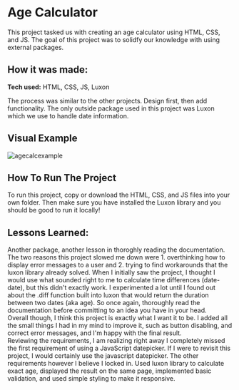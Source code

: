 # Age Calculator
This project tasked us with creating an age calculator using HTML, CSS, and JS. The goal of this project was to solidfy our knowledge with using external packages.


## How it was made:

**Tech used:** HTML, CSS, JS, Luxon

The process was similar to the other projects. Design first, then add functionality. The only outside package used in this project was Luxon which we use to
handle date information.

## Visual Example

![agecalcexample](https://github.com/user-attachments/assets/2a5c87ff-f6db-438a-951d-9f9a1dd6f61a)

## How To Run The Project

To run this project, copy or download the HTML, CSS, and JS files into your own folder. Then make sure you have installed the Luxon library and you should be 
good to run it locally!

## Lessons Learned:

Another package, another lesson in thoroghly reading the documentation. The two reasons this project slowed me down were 1. overthinking how to display
error messages to a user and 2. trying to find workarounds that the luxon library already solved. When I initially saw the project, I thought I would use
what sounded right to me to calculate time differences (date-date), but this didn't exactly work. I experimented a lot until I found out about the .diff function
built into luxon that would return the duration between two dates (aka age). So once again, thoroughly read the documentation before committing to an idea you
have in your head.
<br>
Overall though, I think this project is exactly what I want it to be. I added all the small things I had in my mind to improve it, such as button disabling,
and correct error messages, and I'm happy with the final result. 
<br>
Reviewing the requirements, I am realizing right away I completely missed the first requirement of using a JavaScript datepicker. If I were to revisit this project,
I would certainly use the javascript datepicker. The other requirements however I believe I locked in. Used luxon library to calculate exact age, displayed
the result on the same page, implemented basic validation, and used simple styling to make it responsive. 
